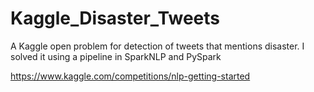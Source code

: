 # Kaggle_Disaster_Tweets
A Kaggle open problem for detection of tweets that mentions disaster. I solved it using a pipeline in SparkNLP and PySpark

https://www.kaggle.com/competitions/nlp-getting-started
